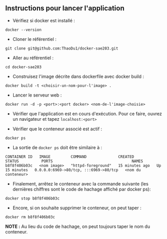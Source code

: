 ## Instructions pour lancer l'application

- Vérifiez si docker est installé :
```shell
docker --version
```

- Cloner le référentiel :
 ```shell
git clone git@github.com:ThaoDu1/docker-sae203.git
```

- Aller au référentiel :
```shell
cd docker-sae203
```

- Construisez l'image décrite dans dockerfile avec docker build :
```shell
docker build -t <choisir-un-nom-pour-l'image> .
```

- Lancer le serveur web :
```shell
docker run -d -p <port>:<port docker> <nom-de-l'image-choisie>
```

- Vérifier que l'application est en cours d'exécution. Pour ce faire, ouvrez un navigateur et tapez ```localhost:<port>```

- Vérifier que le conteneur associé est actif :
```shell
docker ps
```

- La sortie de ```docker ps``` doit être similaire à :
```shell
CONTAINER ID   IMAGE         COMMAND              CREATED          STATUS          PORTS                                   NAMES
b8f8f406b03c   <nom image>   "httpd-foreground"   15 minutes ago   Up 15 minutes   0.0.0.0:6969->80/tcp, :::6969->80/tcp   <nom du conteneur>
```

- Finalement, arrêtez le conteneur avec la commande suivante (les dernières chiffres sont le code de hachage affiché par docker ps):
```shell
docker stop b8f8f406b03c
```

- Encore, si on souhaite supprimer le conteneur, on peut taper :
```shell
docker rm b8f8f406b03c
```

**NOTE :** Au lieu du code de hachage, on peut toujours taper le nom du conteneur.
